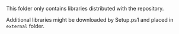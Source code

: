 This folder only contains libraries distributed with the repository.

Additional libraries might be downloaded by Setup.ps1 and placed in `external` folder.
